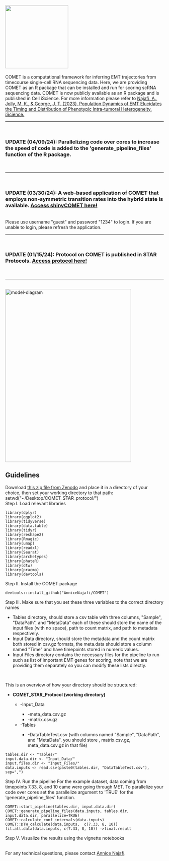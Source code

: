 # <img src="https://github.com/TAMUGeorgeGroup/COMET/assets/62211977/bf645364-32df-4b8a-a19d-3898c93fd65a" width=200 height=200>

COMET is a computational framework for inferring EMT trajectories from timecourse single-cell RNA sequencing data. Here, we are providing COMET as an R package that can be installed and run for scoring scRNA sequencing data. 
COMET is now publicly available as an R package and is published in Cell iScience. For more information please refer to <a href="https://www.sciencedirect.com/science/article/pii/S2589004223010416">Najafi, A., Jolly, M. K., & George, J. T. (2023). Population Dynamics of EMT Elucidates the Timing and Distribution of Phenotypic Intra-tumoral Heterogeneity. iScience.</a>
<hr>
<br>
<h3>UPDATE (04/09/24): Parallelizing code over cores to increase the speed of code is added to the 'generate_pipeline_files' function of the R package. </h3>
<br>
<hr>
<br>
<h3>UPDATE (03/30/24): A web-based application of COMET that employs non-symmetric transition rates into the hybrid state is available. <a href=https://najafiannice.shinyapps.io/EMT_app_trial/>Access shinyCOMET here!</a></h3>
<br>
Please use username "guest" and password "1234" to login. If you are unable to login, please refresh the application.
<br>
<hr>
<br>
<h3>UPDATE (01/15/24): Protocol on COMET is published in STAR Protocols. <a href=https://www.sciencedirect.com/science/article/pii/S2666166723007864>Access protocol here!</a></h3>
<br>
<hr>
<br>
<img src="https://github.com/TAMUGeorgeGroup/COMET/assets/62211977/16e1d9a1-bbe7-4138-a9d5-4ba2aab8a35d" alt="model-diagram" width="400" height="550">
<h2>Guidelines</h2> 

Download <a href="https://zenodo.org/records/10050380">this zip file from Zenodo</a> and place it in a directory of your choice, then set your working directory to that path:
<br>
setwd("~/Desktop/COMET_STAR_protocol/")
<br>
Step I. Load relevant libraries
```
library(dplyr)
library(ggplot2)
library(tidyverse)
library(data.table)
library(tidyr)
library(reshape2)
library(Rmagic)
library(umap)
library(readxl)
library(Seurat)
library(archetypes)
library(phateR)
library(dtw)
library(pracma)
library(devtools)
```
Step II. Install the COMET package

```
devtools::install_github("AnniceNajafi/COMET")
```

Step III. Make sure that you set these three variables to the correct directory names
<ul>
  <li>Tables directory, should store a csv table with three columns, "Sample", "DataPath", and "MetaData" each of these should store the name of the input files (with no space), path to count matrix, and path to metadata respectively.</li>
  <li>Input Data directory, should store the metadata and the count matrix both stored in csv.gz formats, the meta.data should store a column named "Time" and have timepoints stored in numeric values.</li>
  <li>Input Files directory contains the necessary files for the pipeline to run such as list of important EMT genes for scoring, note that we are providing them separately so you can modify these lists directly.</li>
</ul>

<br>

This is an overview of how your directory should be structured:
<ul>
<li><strong>COMET_STAR_Protocol (working directory)</strong></li>
       <ul>
       <li>-Input_Data</li>
<ul>
  <li>-meta_data.csv.gz</li>
  <li>-matrix.csv.gz</li>
</ul>
<li>-Tables</li>
<ul>
    <li>-DataTableTest.csv (with columns named "Sample", "DataPath", and "MetaData". you should store <sample_name>, matrix.csv.gz, meta_data.csv.gz in that file)</li>
</ul>
</ul>
</ul>    

```
tables.dir <- "Tables/"
input.data.dir <- "Input_Data/"
input.files.dir <- "Input_Files/"
data.inputs <- read.csv(paste0(tables.dir, "DataTableTest.csv"), sep=",")
```

Step IV. Run the pipeline
For the example dataset, data coming from timepoints 7.33, 8, and 10 came were going through MET. To parallelize your code over cores set the parallelize argument to 'TRUE' for the 'generate_pipeline_files' function. 

```
COMET::start_pipeline(tables.dir, input.data.dir)
COMET::generate_pipeline_files(data.inputs, tables.dir, input.data.dir, parallelize=TRUE)
COMET::calculate_conf_intervals(data.inputs)
COMET::DTW_calculate(data.inputs,  c(7.33, 8, 10))
fit.all.data(data.inputs, c(7.33, 8, 10)) ->final.result
```

Step V. Visualize the results using the vignette notebooks 

<br>
For any technical questions, please contact <a href=mailto:annicenajafi@tamu.edu>Annice Najafi</a>. 
